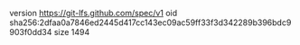 version https://git-lfs.github.com/spec/v1
oid sha256:2dfaa0a7846ed2445d417cc143ec09ac59ff33f3d342289b396bdc9903f0dd34
size 1494

